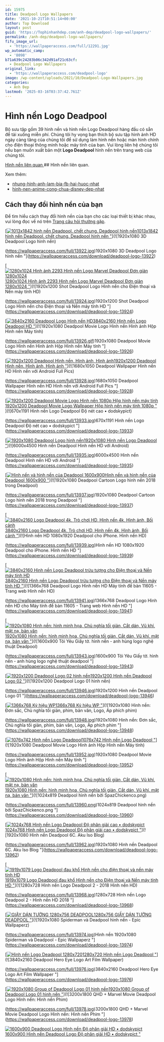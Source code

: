 ```yaml
---
id: 15975
title: Deadpool Logo Wallpapers
date: '2021-10-21T10:51:14+00:00'
author: Top Download
layout: post
guid: 'https://Tophinhanhdep.com/anh-dep/deadpool-logo-wallpapers/'
permalink: /anh-dep/deadpool-logo-wallpapers/
fifu_image_url:
  - 'https://wallpaperaccess.com/full/12291.jpg'
wp_automatic_camp:
  - '8098'
b71a639c24283b06c342d91af21c63cf:
  - Deadpool Logo Wallpapers
original_link:
  - 'https://wallpaperaccess.com/deadpool-logo'
image: /wp-content/uploads/2021/10/Deadpool-Logo-Wallpapers.jpg
categories:
  - Ảnh Đẹp
lastmod: '2025-03-16T03:37:42.761Z'
---
```

# Hình nền Logo Deadpool

Bộ sưu tập gồm 39 hình nền và hình nền Logo Deadpool hàng đầu có sẵn để tải xuống miễn phí. Chúng tôi hy vọng bạn thích bộ sưu tập hình ảnh HD ngày càng tăng của chúng tôi để sử dụng làm hình nền hoặc màn hình chính cho điện thoại thông minh hoặc máy tính của bạn. Vui lòng liên hệ chúng tôi nếu bạn muốn xuất bản một **Logo Deadpool** hình nền trên trang web của chúng tôi.

[Hình nền liên quan ](#related) ## Hình nền liên quan.

   
 Xem thêm:

   
- [nhung-hinh-anh-lam-bia-fb-hai-huoc-nhat](https://tophinhanhdep.com/anh-bia/nhung-hinh-anh-lam-bia-fb-hai-huoc-nhat/)
- [hinh-nen-anime-cong-chua-disney-dep-nhat](https://tophinhanhdep.com/anh-anime/hinh-nen-anime-cong-chua-disney-dep-nhat/)

## Cách thay đổi hình nền của bạn

Để tìm hiểu cách thay đổi hình nền của bạn cho các loại thiết bị khác nhau, vui lòng đọc về nó trên [Trang câu hỏi thường gặp](https://tophinhanhdep.com/faq/).

  
[[![1013x1842 hình nền Deadpool.  chết chung.  Deadpool hình nền](https://wallpaperaccess.com/full/12291.jpg)1013x1842 hình nền Deadpool. chết chung. Deadpool hình nền "](https://wallpaperaccess.com/download/deadpool-logo-12291)](![1920x1080 3D Deadpool Logo hình nền)

(https://wallpaperaccess.com/full/13922.jpg)1920x1080 3D Deadpool Logo hình nền "](https://wallpaperaccess.com/download/deadpool-logo-13922)

[[![1280x1024 Hình ảnh 2293 Hình nền Logo Marvel Deadpool Đơn giản 1280x1024](https://wallpaperaccess.com/full/13923.jpg)1280x1024 Hình ảnh 2293 Hình nền Logo Marvel Deadpool Đơn giản 1280x1024 "](https://wallpaperaccess.com/download/deadpool-logo-13923)](![1920x1200 Shot Deadpool Logo Hình nền cho Điện thoại và Nền máy tính HD)

(https://wallpaperaccess.com/full/13924.jpg)1920x1200 Shot Deadpool Logo Hình nền cho Điện thoại và Nền máy tính HD "](https://wallpaperaccess.com/download/deadpool-logo-13924)

[[![3840x2160 Deadpool Logo Hình nền HD](https://wallpaperaccess.com/full/532.jpg)3840x2160 Hình nền Logo Deadpool HD "](https://wallpaperaccess.com/download/deadpool-logo-532)](![1920x1080 Deadpool Movie Logo Hình nền Hình ảnh Hộp Hình nền Máy tính)

(https://wallpaperaccess.com/full/13926.gif)1920x1080 Deadpool Movie Logo Hình nền Hình ảnh Hộp Hình nền Máy tính "](https://wallpaperaccess.com/download/deadpool-logo-13926)

[[![1920x1200 Deadpool Hình nền, Hình ảnh, Hình ảnh](https://wallpaperaccess.com/full/12270.png)1920x1200 Deadpool Hình nền, Hình ảnh, Hình ảnh "](https://wallpaperaccess.com/download/deadpool-logo-12270)](![1680x1050 Deadpool Wallpaper Hình nền HD Hình nền với Android Full Pics)

(https://wallpaperaccess.com/full/13928.jpg)1680x1050 Deadpool Wallpaper Hình nền HD Hình nền với Android Full Pics "](https://wallpaperaccess.com/download/deadpool-logo-13928)

[[![1920x1200 Deadpool Movie Logo Hình nền 1080p Hộp hình nền máy tính](https://wallpaperaccess.com/full/13932.png)1920x1200 Deadpool Movie Logo Wallpaper Hộp hình nền máy tính 1080p " ](https://wallpaperaccess.com/download/deadpool-logo-13932)](![670x1191 Hình nền Logo Deadpool Độ nét cao • dodskypict)

(https://wallpaperaccess.com/full/13933.jpg)670x1191 Hình nền Logo Deadpool Độ nét cao • dodskypict "](https://wallpaperaccess.com/download/deadpool-logo-13933)

[[![1920x1080 Deadpool Logo hình nền](https://wallpaperaccess.com/full/13934.jpg)1920x1080 Hình nền Logo Deadpool "](https://wallpaperaccess.com/download/deadpool-logo-13934)](![6000x4500 Hình nền Deadpool Hình nền HD với Android)

(https://wallpaperaccess.com/full/13935.jpg)6000x4500 Hình nền Deadpool Hình nền HD với Android "](https://wallpaperaccess.com/download/deadpool-logo-13935)

[[![Hình nền và hình nền của Deadpool 1600x900](https://wallpaperaccess.com/full/13936.jpg)Hình nền và hình nền của Deadpool 1600x900 "](https://wallpaperaccess.com/download/deadpool-logo-13936)](![1920x1080 Deadpool Cartoon Logo hình nền 2018 trong Deadpool)

(https://wallpaperaccess.com/full/13937.jpg)1920x1080 Deadpool Cartoon Logo hình nền 2018 trong Deadpool "](https://wallpaperaccess.com/download/deadpool-logo-13937)

[[![3840x2160 Logo Deadpool 4k, Trò chơi HD, Hình nền 4k, Hình ảnh, Bối cảnh](https://wallpaperaccess.com/full/2941.jpg)3840x2160 Logo Deadpool 4k, Trò chơi HD, Hình nền 4k, Hình ảnh, Bối cảnh "](https://wallpaperaccess.com/download/deadpool-logo-2941)](![Hình nền HD 1080x1920 Deadpool cho iPhone.  Hình nền HD)

(https://wallpaperaccess.com/full/13939.jpg)Hình nền HD 1080x1920 Deadpool cho iPhone. Hình nền HD "](https://wallpaperaccess.com/download/deadpool-logo-13939)

[[![3840x2160 Hình nền Logo Deadpool trừu tượng cho Điện thoại và Nền máy tính HD](https://wallpaperaccess.com/full/13940.jpg)3840x2160 Hình nền Logo Deadpool trừu tượng cho Điện thoại và Nền máy tính HD "](https://wallpaperaccess.com/download/deadpool-logo-13940)](![1366x768 Deadpool Logo Hình nền HD Máy tính để bàn 11605 - Trang web Hình nền HD)

(https://wallpaperaccess.com/full/13941.jpg)1366x768 Deadpool Logo Hình nền HD cho Máy tính để bàn 11605 - Trang web Hình nền HD "](https://wallpaperaccess.com/download/deadpool-logo-13941)

[[![1920x1080 Hình nền: hình minh họa, Chủ nghĩa tối giản, Cắt dán, Vũ khí, mặt nạ, bản văn](https://wallpaperaccess.com/full/13942.jpg)1920x1080 Hình nền: hình minh họa, Chủ nghĩa tối giản, Cắt dán, Vũ khí, mặt nạ, bản văn "](https://wallpaperaccess.com/download/deadpool-logo-13942)](![1600x900 Tôi Yêu Giấy tờ.  hình nền - anh hùng logo nghệ thuật Deadpool)

(https://wallpaperaccess.com/full/13943.jpg)1600x900 Tôi Yêu Giấy tờ. hình nền - anh hùng logo nghệ thuật deadpool "](https://wallpaperaccess.com/download/deadpool-logo-13943)

[[![1920x1200 Deadpool Logo 02 hình nền](https://wallpaperaccess.com/full/13944.jpg)1920x1200 Hình nền Deadpool Logo 02 "](https://wallpaperaccess.com/download/deadpool-logo-13944)](![1920x1200 Deadpool Logo 01 hình nền)

(https://wallpaperaccess.com/full/13946.jpg)1920x1200 Hình nền Deadpool Logo 01 "](https://wallpaperaccess.com/download/deadpool-logo-13946)

[[![1366x768 Ký hiệu WP](https://wallpaperaccess.com/full/13947.png)1366x768 Ký hiệu WP "](https://wallpaperaccess.com/download/deadpool-logo-13947)](![1920x1080 Hình nền: Đơn sắc, Chủ nghĩa tối giản, phim, bản văn, Logo, Áp phích phim)

(https://wallpaperaccess.com/full/13948.jpg)1920x1080 Hình nền: Đơn sắc, Chủ nghĩa tối giản, phim, bản văn, Logo, Áp phích phim "](https://wallpaperaccess.com/download/deadpool-logo-13948)

[[![1076x742 Hình nền Logo Deadpool](https://wallpaperaccess.com/full/13949.jpg)1076x742 Hình nền Logo Deadpool "](https://wallpaperaccess.com/download/deadpool-logo-13949)](![1920x1080 Deadpool Movie Logo Hình ảnh Hộp Hình nền Máy tính)

(https://wallpaperaccess.com/full/13952.jpg)1920x1080 Deadpool Movie Logo Hình ảnh Hộp Hình nền Máy tính "](https://wallpaperaccess.com/download/deadpool-logo-13952)

[[![1920x1080 Hình nền: hình minh họa, Chủ nghĩa tối giản, Cắt dán, Vũ khí, mặt nạ, bản văn](https://wallpaperaccess.com/full/13959.jpg)1920x1080 Hình nền: hình minh họa, Chủ nghĩa tối giản, Cắt dán, Vũ khí, mặt nạ, bản văn "](https://wallpaperaccess.com/download/deadpool-logo-13959)](![1024x819 Deadpool hình nền bởi SpazChickenco.png)

(https://wallpaperaccess.com/full/13960.png)1024x819 Deadpool hình nền bởi SpazChickenco.png "](https://wallpaperaccess.com/download/deadpool-logo-13960)

[[![1024x768 Hình nền Logo Deadpool Độ phân giải cao • dodskypict](https://wallpaperaccess.com/full/13961.jpg)1024x768 Hình nền Logo Deadpool Độ phân giải cao • dodskypict "](https://wallpaperaccess.com/download/deadpool-logo-13961)](![1920x1080 Hình nền Deadpool 6C.  Aku Iso Blog)

(https://wallpaperaccess.com/full/13962.jpg)1920x1080 Hình nền Deadpool 6C. Aku Iso Blog "](https://wallpaperaccess.com/download/deadpool-logo-13962)

[[![1919x1079 Logo Deadpool đau khổ Hình nền cho điện thoại và nền máy tính HD](https://wallpaperaccess.com/full/13963.jpg)1919x1079 Logo Deadpool đau khổ Hình nền cho Điện thoại và Nền máy tính HD "](https://wallpaperaccess.com/download/deadpool-logo-13963)](![1280x728 Hình nền Logo Deadpool 2 - 2018 Hình nền HD)

(https://wallpaperaccess.com/full/13968.jpg)1280x728 Hình nền Logo Deadpool 2 - Hình nền HD 2018 "](https://wallpaperaccess.com/download/deadpool-logo-13968)

[[![GIẤY DÁN TƯỜNG 1280x756 DEADPOOL](https://wallpaperaccess.com/full/13973.jpg)1280x756 GIẤY DÁN TƯỜNG DEADPOOL "](https://wallpaperaccess.com/download/deadpool-logo-13973)](![1920x1080 Spiderman và Deadpool hình nền - Epic Wallpaperz)

(https://wallpaperaccess.com/full/13974.jpg)Hình nền 1920x1080 Spiderman và Deadpool - Epic Wallpaperz "](https://wallpaperaccess.com/download/deadpool-logo-13974)

[[![Hình nền Logo Deadpool 1280x720](https://wallpaperaccess.com/full/13975.jpg)1280x720 Hình nền Logo Deadpool "](https://wallpaperaccess.com/download/deadpool-logo-13975)](![3840x2160 Deadpool Hero Eye Logo Art Film Wallpaper)

(https://wallpaperaccess.com/full/13976.jpg)3840x2160 Deadpool Hero Eye Logo Art Film Wallpaper "](https://wallpaperaccess.com/download/deadpool-logo-13976)

[[![1920x1080 Group of Deadpool Logo 01 hình nền](https://wallpaperaccess.com/full/13977.jpg)1920x1080 Group of Deadpool Logo 01 hình nền "](https://wallpaperaccess.com/download/deadpool-logo-13977)](![3200x1800 QHD + Marvel Movie Deadpool Logo Hình nền: Hình nền Phim)

(https://wallpaperaccess.com/full/13978.jpg)3200x1800 QHD + Marvel Movie Deadpool Logo Hình nền: Hình nền Phim "](https://wallpaperaccess.com/download/deadpool-logo-13978)

[![1600x900 Deadpool Logo Hình nền Độ phân giải HD • dodskypict](https://wallpaperaccess.com/full/13979.jpg)1600x900 Hình nền Deadpool Logo Độ phân giải HD • dodskypict "](https://wallpaperaccess.com/download/deadpool-logo-13979)
